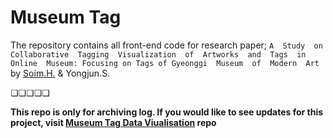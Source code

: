 # Museum Tag
The repository contains all front-end code for research paper; 
`A  Study  on  Collaborative  Tagging  Visualization  of  Artworks  and  Tags  in  Online  Museum: Focusing on Tags of Gyeonggi  Museum  of  Modern  Art` by [Soim.H.](https://www.linkedin.com/in/soim-hur-137b3283/) & Yongjun.S.

❏❏❏❏❏

**This repo is only for archiving log. If you would like to see updates for this project, visit [Museum Tag Data Viualisation](https://github.com/soimhur/museum-tag-visualization) repo**
